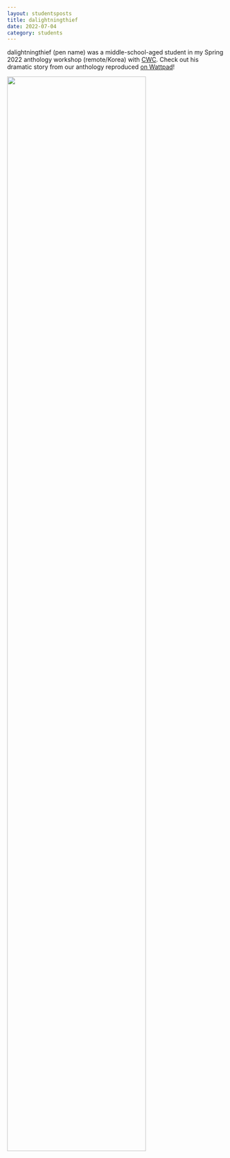 ```yaml
---
layout: studentsposts
title: dalightningthief
date: 2022-07-04
category: students
---
```


dalightningthief (pen name) was a middle-school-aged student in my Spring 2022 anthology workshop (remote/Korea) with [CWC](https://cwc2004.org/). Check out his dramatic story from our anthology reproduced [on Wattpad](https://www.wattpad.com/story/313745321-truth)!

<img src="https://img.wattpad.com/cover/313745321-512-k435711.jpg" width="80%;">
